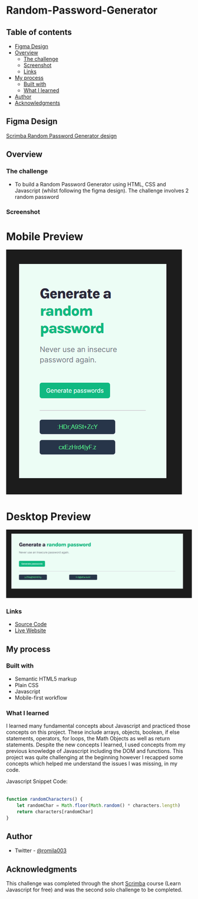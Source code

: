 # Random-Password-Generator


## Table of contents

- [Figma Design](#figma-design)
- [Overview](#overview)
  - [The challenge](#the-challenge)
  - [Screenshot](#screenshot)
  - [Links](#links)
- [My process](#my-process)
  - [Built with](#built-with)
  - [What I learned](#what-i-learned)
- [Author](#author)
- [Acknowledgments](#acknowledgments)

## Figma Design

[Scrimba Random Password Generator design](https://www.figma.com/file/NEj9JDycMjF3XKXq7swoc9/Random-Password-Generator-(New-version)?node-id=102%3A702)

## Overview

### The challenge

- To build a Random Password Generator using HTML, CSS and Javascript (whilst following the figma design). The challenge involves 2 random password 

### Screenshot

# Mobile Preview

![Screenshot](https://github.com/romila2003/Random-Password-Generator/blob/main/mobile-screen.PNG)

# Desktop Preview

![Screenshot](https://github.com/romila2003/Random-Password-Generator/blob/main/desktop-screen.PNG)

### Links

 - [Source Code](https://github.com/romila2003/Random-Password-Generator)
 - [Live Website](https://scrimba-random-password-generator.netlify.app/)

## My process

### Built with

- Semantic HTML5 markup
- Plain CSS
- Javascript
- Mobile-first workflow

### What I learned

I learned many fundamental concepts about Javascript and practiced those concepts on this project. These include arrays, objects, boolean, if else statements, operators, for loops, the Math Objects as well as return statements. Despite the new concepts I learned, I used concepts from my previous knowledge of Javascript including the DOM and functions. This project was quite challenging at the beginning however I recapped some concepts which helped me understand the issues I was missing, in my code.

Javascript Snippet Code: 

```js

function randomCharacters() {
    let randomChar = Math.floor(Math.random() * characters.length)
    return characters[randomChar]
}

```

## Author

- Twitter - [@romila003](https://www.twitter.com/romila003)

## Acknowledgments

This challenge was completed through the short [Scrimba](https://scrimba.com/learn/learnjavascript) course (Learn Javascript for free) and was the second solo challenge to be completed.
